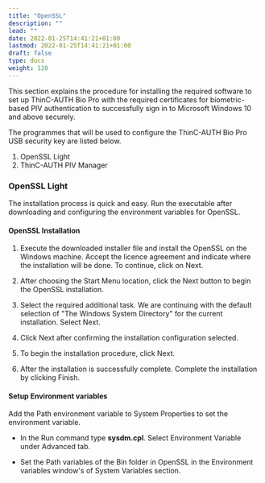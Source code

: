 ```yaml
---
title: "OpenSSL"
description: ""
lead: ""
date: 2022-01-25T14:41:21+01:00
lastmod: 2022-01-25T14:41:21+01:00
draft: false
type: docs
weight: 120
---
```


This section explains the procedure for installing the required software to set up ThinC-AUTH Bio Pro with the required certificates for biometric-based PIV authentication to successfully sign in to Microsoft Windows 10 and above securely.

The programmes that will be used to configure the ThinC-AUTH Bio Pro USB security key are listed below.

1. OpenSSL Light
2. ThinC-AUTH PIV Manager

### OpenSSL Light

The installation process is quick and easy. Run the executable after downloading and configuring the environment variables for OpenSSL.

#### OpenSSL Installation

1. Execute the downloaded installer file and install the OpenSSL on the Windows machine. Accept the licence agreement and indicate where the installation will be done. To continue, click on Next.

    <!--![ssl installation](images/OpenSSL_004.png)-->

2. After choosing the Start Menu location, click the Next button to begin the OpenSSL installation.

    <!--![ssl installation](images/OpenSSL_005.png)-->

3. Select the required additional task. We are continuing with the default selection of "The Windows System Directory" for the current installation. Select Next.

    <!--![ssl installation](images/OpenSSL_006.png)-->

4. Click Next after confirming the installation configuration selected.

    <!-- ![ssl installation](images/OpenSSL_007.png)-->

5. To begin the installation procedure, click Next.

    <!-- ![ssl installation](images/OpenSSL_008.png) -->

6. After the installation is successfully complete. Complete the installation by clicking Finish.

   <!--  ![ssl installation](images/OpenSSL_009.png) -->

#### Setup Environment variables

Add the Path environment variable to System Properties to set the environment variable.

* In the Run command type **sysdm.cpl**. Select Environment Variable under Advanced tab.

* Set the Path variables of the Bin folder in OpenSSL in the Environment variables window's of System Variables section.

    <!--![ssl installation](images/OpenSSL_012.png) -->
